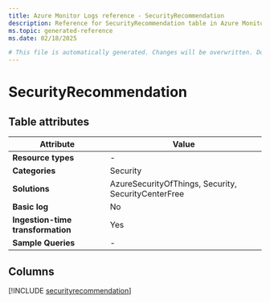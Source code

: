 ```yaml
---
title: Azure Monitor Logs reference - SecurityRecommendation
description: Reference for SecurityRecommendation table in Azure Monitor Logs.
ms.topic: generated-reference
ms.date: 02/18/2025

# This file is automatically generated. Changes will be overwritten. Do not change this file directly.
---
```


# SecurityRecommendation




## Table attributes

|Attribute|Value|
|---|---|
|**Resource types**|-|
|**Categories**|Security|
|**Solutions**| AzureSecurityOfThings, Security, SecurityCenterFree|
|**Basic log**|No|
|**Ingestion-time transformation**|Yes|
|**Sample Queries**|-|



## Columns
  
[!INCLUDE [securityrecommendation](~/reusable-content/ce-skilling/azure/includes/azure-monitor/reference/tables/securityrecommendation-include.md)]
